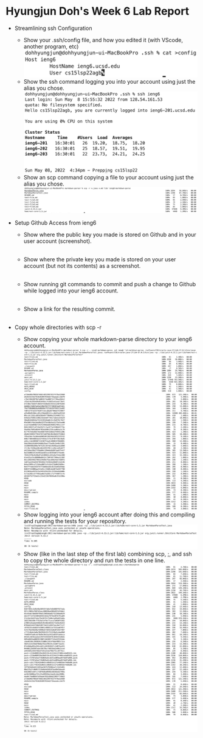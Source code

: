 # Hyungjun Doh's Week 6 Lab Report
* Streamlining ssh Configuration  
    
    * Show your .ssh/config file, and how you edited it (with VScode, another program, etc)  
    ![ssh Configuration #1](ssh_Configuration_%231.png)
    * Show the ssh command logging you into your account using just the alias you chose.  
    ![ssh Configuration #2](ssh_Configuration_%232.png)  
    * Show an scp command copying a file to your account using just the alias you chose.  
    ![ssh Configuration #3](ssh_Configuration_%233-1.png)  

* Setup Github Access from ieng6  
    * Show where the public key you made is stored on Github and in your user account (screenshot).  
    ![]()  

    * Show where the private key you made is stored on your user account (but not its contents) as a screenshot.  
    ![]()  

    * Show running git commands to commit and push a change to Github while logged into your ieng6 account.  
    ![]()  

    * Show a link for the resulting commit.  
    ![]()  

* Copy whole directories with scp -r  
    * Show copying your whole markdown-parse directory to your ieng6 account.  
    ![with_scp-r_#1-1](with_scp-r_%231-1.png)    
    ![with_scp-r_#1-2](with_scp-r_%231-2.png)  
    * Show logging into your ieng6 account after doing this and compiling and running the tests for your repository.  
    ![with_scp-r_2](with_scp-r_%232.png)
    * Show (like in the last step of the first lab) combining scp, ;, and ssh to copy the whole directory and run the tests in one line.  
    ![with_scp-r_3](with_scp-r_%233-1.png)
    ![with_scp-r_3](with_scp-r_%233-2.png)
